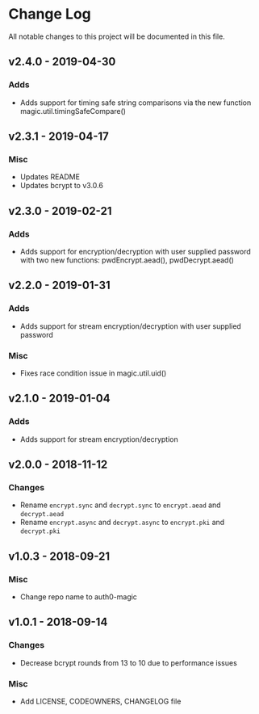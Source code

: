 # Change Log

All notable changes to this project will be documented in this file.

## v2.4.0 - 2019-04-30

### Adds
- Adds support for timing safe string comparisons via the new function
  magic.util.timingSafeCompare()

## v2.3.1 - 2019-04-17

### Misc

- Updates README
- Updates bcrypt to v3.0.6

## v2.3.0 - 2019-02-21

### Adds

- Adds support for encryption/decryption with user supplied password with two
  new functions: pwdEncrypt.aead(), pwdDecrypt.aead()

## v2.2.0 - 2019-01-31

### Adds

- Adds support for stream encryption/decryption with user supplied password

### Misc

- Fixes race condition issue in magic.util.uid()

## v2.1.0 - 2019-01-04

### Adds

- Adds support for stream encryption/decryption

## v2.0.0 - 2018-11-12

### Changes

- Rename `encrypt.sync` and `decrypt.sync` to `encrypt.aead` and `decrypt.aead`
- Rename `encrypt.async` and `decrypt.async` to `encrypt.pki` and `decrypt.pki`

## v1.0.3 - 2018-09-21

### Misc

- Change repo name to auth0-magic

## v1.0.1 - 2018-09-14

### Changes

- Decrease bcrypt rounds from 13 to 10 due to performance issues

### Misc

- Add LICENSE, CODEOWNERS, CHANGELOG file
